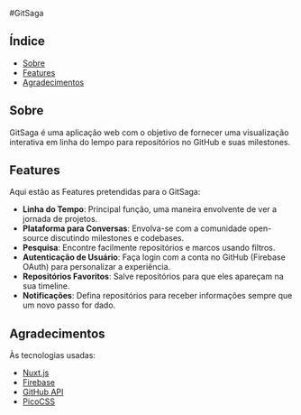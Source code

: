 #GitSaga

## Índice

-   [Sobre](#sobre)
-   [Features](#features)
-   [Agradecimentos](#agradecimentos)

## Sobre

GitSaga é uma aplicação web com o objetivo de fornecer uma visualização interativa em linha do lempo para repositórios no GitHub e suas milestones.

## Features

Aqui estão as Features pretendidas para o GitSaga:

-   **Linha do Tempo**: Principal função, uma maneira envolvente de ver a jornada de projetos.
-   **Plataforma para Conversas**: Envolva-se com a comunidade open-source discutindo milestones e codebases.
-   **Pesquisa**: Encontre facilmente repositórios e marcos usando filtros.
-   **Autenticação de Usuário**: Faça login com a conta no GitHub (Firebase OAuth) para personalizar a experiência.
-   **Repositórios Favoritos**: Salve repositórios para que eles apareçam na sua timeline.
-   **Notificações**: Defina repositórios para receber informações sempre que um novo passo for dado.

## Agradecimentos

Às tecnologias usadas:

-   [Nuxt.js](https://nuxt.com/)
-   [Firebase](https://firebase.google.com/)
-   [GitHub API](https://docs.github.com/en/rest?apiVersion=2022-11-28)
-   [PicoCSS](https://picocss.com/)

